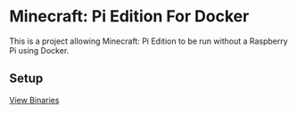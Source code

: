 # Minecraft: Pi Edition For Docker
This is a project allowing Minecraft: Pi Edition to be run without a Raspberry Pi using Docker.

## Setup
[View Binaries](https://jenkins.thebrokenrail.com/job/minecraft-pi-docker/job/master/lastSuccessfulBuild/artifact/out/)
